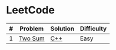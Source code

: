 # LeetCode

| # | Problem | Solution | Difficulty|
|---| ------- | -------- |-------|
|1|[Two Sum][p1]|[C++][p1sol]|Easy

[p1]:https://leetcode.com/problems/two-sum/
[p1sol]:./Top%20100%20liked%20Questions/1.%20Two%20Sum.md
